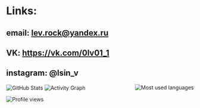# Links:


  ## email: lev.rock@yandex.ru
  
  ## VK: https://vk.com/0lv01_1
  
  ## instagram: @lsin_v
  
<img align="right" src="https://github-readme-stats.vercel.app/api/top-langs/?username=MrL013&layout=compact&theme=dracula" alt="Most used languages">

<img align="center" src="https://github-readme-stats.vercel.app/api?username=MrL013&show_icons=true&theme=radical" alt="GitHub Stats">

<img align="center" src="https://github-readme-activity-graph.vercel.app/graph?username=MrL013&theme=react-dark" alt="Activity Graph">

![Profile views](https://komarev.com/ghpvc/?username=MrL013&color=blue)
